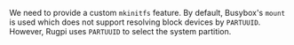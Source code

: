 We need to provide a custom `mkinitfs` feature. By default, Busybox's `mount` is used which does not support resolving block devices by `PARTUUID`. However, Rugpi uses `PARTUUID` to select the system partition.